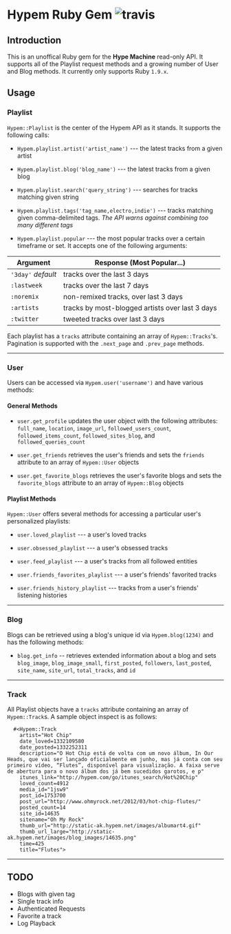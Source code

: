 # Hypem Ruby Gem ![travis](https://secure.travis-ci.org/JackCA/hypem.png?branch=master) #
## Introduction ##
This is an unoffical Ruby gem for the **Hype Machine** read-only API. It supports all of the Playlist request methods and a growing number of User and Blog methods. It currently only supports Ruby `1.9.x`.

## Usage ##

### Playlist ###
`Hypem::Playlist` is the center of the Hypem API as it stands. It supports the following calls:

- `Hypem.playlist.artist('artist_name')` --- the latest tracks from a given artist

- `Hypem.playlist.blog('blog_name')` --- the latest tracks from a given blog

- `Hypem.playlist.search('query_string')` --- searches for tracks matching given string

- `Hypem.playlist.tags('tag_name,electro,indie')` --- tracks matching given comma-delimited tags. *The API warns against combining too many different tags*

- `Hypem.playlist.popular` --- the most popular tracks over a certain timeframe or set. It accepts one of the following arguments:


<table>
  <thead>
    <tr>
      <th> Argument </th>
      <th> Response (Most Popular...) </th>
    </tr>
  </thead>
  <tbody>
    <tr>
      <td><code>'3day'</code> <em>default</em></td>
      <td>tracks over the last 3 days</td>
    </tr>
    <tr>
      <td><code>:lastweek</code></td>
      <td>tracks over the last 7 days</td>
    </tr>
    <tr>
      <td><code>:noremix</code></td>
      <td>non-remixed tracks, over last 3 days</td>
    </tr>
    <tr>
      <td><code>:artists</code></td>
      <td>tracks by most-blogged artists over last 3 days</td>
    </tr>
    <tr>
      <td><code>:twitter</code></td>
      <td>tweeted tracks over last 3 days</td>
    </tr>
  </tbody>
</table>

Each playlist has a `tracks` attribute containing an array of `Hypem::Tracks`'s. Pagination is supported with the `.next_page` and `.prev_page` methods.

******

### User ###
Users can be accessed via `Hypem.user('username')` and have various methods:
#### General Methods ####
- `user.get_profile` updates the user object with the following attributes: `full_name`, `location`, `image_url`, `followed_users_count`, `followed_items_count`, `followed_sites_blog`, and `followed_queries_count`

- `user.get_friends` retrieves the user's friends and sets the `friends` attribute to an array of `Hypem::User` objects

- `user.get_favorite_blogs` retrieves the user's favorite blogs and sets the `favorite_blogs` attribute to an array of `Hypem::Blog` objects

#### Playlist Methods ####
`Hypem::User` offers several methods for accessing a particular user's personalized playlists:

- `user.loved_playlist` --- a user's loved tracks

- `user.obsessed_playlist` --- a user's obsessed tracks

- `user.feed_playlist` --- a user's tracks from all followed entities

- `user.friends_favorites_playlist` --- a user's friends' favorited tracks

- `user.friends_history_playlist` --- tracks from a user's friends' listening histories

******

### Blog ###
Blogs can be retrieved using a blog's unique id via `Hypem.blog(1234)` and has the following methods:

- `blog.get_info` -- retrieves extended information about a blog and sets `blog_image`, `blog_image_small`, `first_posted`, `followers`, `last_posted`, `site_name`, `site_url`, `total_tracks`, and `id`

******

### Track ###
All Playlist objects have a `tracks` attribute containing an array of `Hypem::Track`s. A sample object inspect is as follows:

      #<Hypem::Track
        artist="Hot Chip"
        date_loved=1332109580
        date_posted=1332252311
        description="O Hot Chip está de volta com um novo álbum, In Our Heads, que vai ser lançado oficialmente em junho, mas já conta com seu primeiro vídeo, “Flutes”, disponível para visualização. A faixa serve de abertura para o novo álbum dos já bem sucedidos garotos, e p"
        itunes_link="http://hypem.com/go/itunes_search/Hot%20Chip"
        loved_count=4912
        media_id="1jsw9"
        post_id=1753700
        post_url="http://www.ohmyrock.net/2012/03/hot-chip-flutes/"
        posted_count=14
        site_id=14635
        sitename="Oh My Rock"
        thumb_url="http://static-ak.hypem.net/images/albumart4.gif"
        thumb_url_large="http://static-ak.hypem.net/images/blog_images/14635.png"
        time=425
        title="Flutes">

****** 

## TODO ###
- Blogs with given tag
- Single track info
- Authenticated Requests
- Favorite a track
- Log Playback
